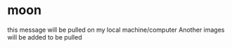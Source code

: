 # moon
this message will be pulled on my local machine/computer
Another images will be added to be pulled 

